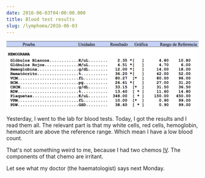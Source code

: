 ```yaml
---
date: 2016-06-03T04:00:00.000
title: Blood test results
slug: /lymphoma/2016-06-03
---
```


![Blood count results](/images/lymphoma/o8gnw0Kez71vsn3evo1.png)

Yesterday, I went to the lab for blood tests. Today, I got the results and I read them all. The relevant part is that my white cells, red cells, hemoglobin, hematocrit are above the reference range. Which mean I have a low blood count.

That's not something weird to me, because I had two chemos [IV](https://en.wikipedia.org/wiki/Intravenous_therapy). The components of that chemo are irritant.

Let see what my doctor (the haematologist) says next Monday.
